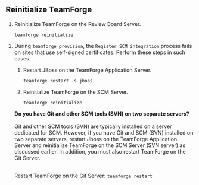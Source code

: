 ## Reinitialize TeamForge
1. Reinitialize TeamForge on the Review Board Server. 
   ```shell
   teamforge reinitialize
   ````

2. During `teamforge provision`, the `Register SCM integration` process fails on sites that use self-signed certificates. Perform these steps in such cases.
   1. Restart JBoss on the TeamForge Application Server. 
      ```shell
      teamforge restart -s jboss
      ````
   2. Reinitialize TeamForge on the SCM Server. 
      ```shell
      teamforge reinitialize
      ```
	<!-- % capture separategitbox % -->
	**Do you have Git and other SCM tools (SVN) on two separate servers?**<br></br>
	Git and other SCM tools (SVN) are typically installed on a server dedicated for SCM. However, if you have Git and SCM (SVN) installed on two separate servers, restart Jboss on the TeamForge Application Server and reinitialize TeamForge on the SCM Server (SVN server) as discussed earlier. In addition, you must also restart TeamForge on the Git Server.<br></br>

	Restart TeamForge on the Git Server: `teamforge restart`
	<!-- % endcapture %
	% include callout.html type="primary" content=separategitbox % -->
